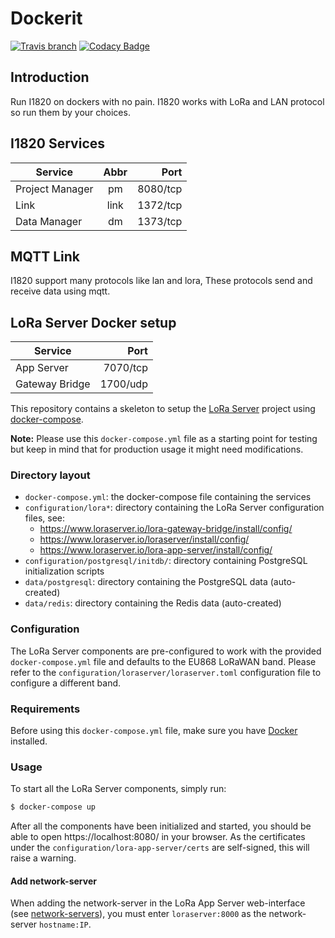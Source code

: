 # Dockerit
[![Travis branch](https://img.shields.io/travis/com/I1820/Dockerit/master.svg?style=flat-square)](https://travis-ci.com/I1820/Dockerit)
[![Codacy Badge](https://api.codacy.com/project/badge/Grade/9168e7dc29d14988b4cd631bf667449a)](https://www.codacy.com/app/i1820/Dockerit?utm_source=github.com&amp;utm_medium=referral&amp;utm_content=I1820/Dockerit&amp;utm_campaign=Badge_Grade)

## Introduction
Run I1820 on dockers with no pain.
I1820 works with LoRa and LAN protocol
so run them by your choices.

## I1820 Services

| Service          | Abbr  | Port     |
| ---------------- |:-----:| --------:|
| Project Manager  | pm    | 8080/tcp |
| Link             | link  | 1372/tcp |
| Data Manager     | dm    | 1373/tcp |

## MQTT Link
I1820 support many protocols like lan and lora,
These protocols send and receive data using mqtt.

## LoRa Server Docker setup

| Service          | Port     |
| ---------------- | --------:|
| App Server       | 7070/tcp |
| Gateway Bridge   | 1700/udp |


This repository contains a skeleton to setup the [LoRa Server](https://www.loraserver.io)
project using [docker-compose](https://docs.docker.com/compose/).

**Note:** Please use this `docker-compose.yml` file as a starting point for testing
but keep in mind that for production usage it might need modifications. 

### Directory layout

* `docker-compose.yml`: the docker-compose file containing the services
* `configuration/lora*`: directory containing the LoRa Server configuration files, see:
    * https://www.loraserver.io/lora-gateway-bridge/install/config/
    * https://www.loraserver.io/loraserver/install/config/
    * https://www.loraserver.io/lora-app-server/install/config/
* `configuration/postgresql/initdb/`: directory containing PostgreSQL initialization scripts
* `data/postgresql`: directory containing the PostgreSQL data (auto-created)
* `data/redis`: directory containing the Redis data (auto-created)

### Configuration

The LoRa Server components are pre-configured to work with the provided
`docker-compose.yml` file and defaults to the EU868 LoRaWAN band. Please refer
to the `configuration/loraserver/loraserver.toml` configuration file to
configure a different band.

### Requirements

Before using this `docker-compose.yml` file, make sure you have [Docker](https://www.docker.com/community-edition)
installed.

### Usage

To start all the LoRa Server components, simply run:

```bash
$ docker-compose up
```

After all the components have been initialized and started, you should be able
to open https://localhost:8080/ in your browser. As the certificates under the
`configuration/lora-app-server/certs` are self-signed, this will raise a warning.

#### Add network-server

When adding the network-server in the LoRa App Server web-interface
(see [network-servers](https://www.loraserver.io/lora-app-server/use/network-servers/)),
you must enter `loraserver:8000` as the network-server `hostname:IP`.
